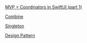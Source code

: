 [MVP + Coordinators in SwiftUI (part 1)](https://lascorbe.com/posts/2020-04-27-MVPCoordinators-SwiftUI-part1/)

[Combine](https://www.vadimbulavin.com/swift-combine-framework-tutorial-getting-started/)

[Singleton](https://cocoacasts.com/what-is-a-singleton-and-how-to-create-one-in-swift)

[Design Pattern](https://daddycoding.com/design-pattern/)
